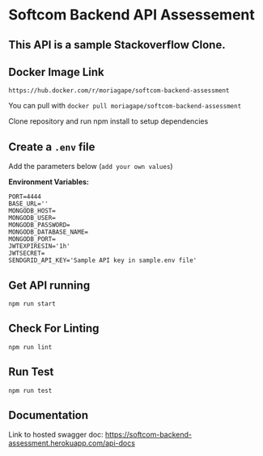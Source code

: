 Softcom Backend API Assessement
==============================================

This API is a sample Stackoverflow Clone.
----------
Docker Image Link
----------
`https://hub.docker.com/r/moriagape/softcom-backend-assessment`

You can pull with
`docker pull moriagape/softcom-backend-assessment`

Clone repository and run npm install to setup dependencies

Create a `.env` file
----------------------------
Add the parameters below (`add your own values`)

**Environment Variables:**
```
PORT=4444
BASE_URL=''
MONGODB_HOST=
MONGODB_USER=
MONGODB_PASSWORD=
MONGODB_DATABASE_NAME=
MONGODB_PORT=
JWTEXPIRESIN='1h'
JWTSECRET=
SENDGRID_API_KEY='Sample API key in sample.env file'
```

Get API running
----------------------------
```
npm run start
```
Check For Linting
-------------
```
npm run lint
```
Run Test
-------------
```
npm run test
```

## Documentation
Link to hosted swagger doc: https://softcom-backend-assessment.herokuapp.com/api-docs

